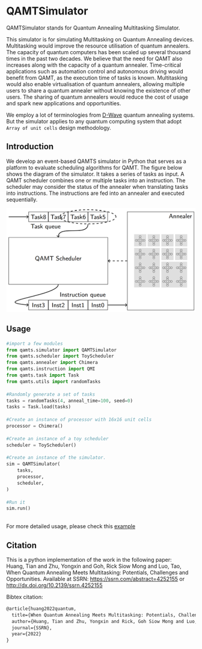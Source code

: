 # QAMTSimulator

QAMTSimulator stands for Quantum Annealing Multitasking Simulator.

This simulator is for simulating Multitasking on Quantum Annealing devices. Multitasking would improve the resource utilisation of quantum annealers. The capacity of quantum computers has been scaled up several thousand times in the past two decades. We believe that the need for QAMT also increases along with the capacity of a quantum annealer. Time-critical applications such as automation control and autonomous driving would benefit from QAMT, as the execution time of tasks is known. Multitasking would also enable virtualisation of quantum annealers, allowing multiple users to share a quantum annealer without knowing the existence of other users. The sharing of quantum annealers would reduce the cost of usage and spark new applications and opportunities.

We employ a lot of terminologies from [D-Wave](https://www.dwavesys.com/) quantum annealing systems. But the simulator applies to any quantum computing system that adopt ``Array of unit cells`` design methodology.


## Introduction

We develop an event-based QAMTS simulator in Python that serves as a platform to evaluate scheduling algorithms for QAMT. The figure below shows the diagram of the simulator. It takes a series of tasks as input. A QAMT scheduler combines one or multiple tasks into an instruction. The scheduler may consider the status of the annealer when translating tasks into instructions. The instructions are fed into an annealer and executed sequentially.

![QAMTSimulator](images/qamts.png "Diagram of QAMTSimulator")


## Usage

```python
#import a few modules
from qamts.simulator import QAMTSimulator
from qamts.scheduler import ToyScheduler
from qamts.annealer import Chimera
from qamts.instruction import QMI
from qamts.task import Task
from qamts.utils import randomTasks

#Randomly generate a set of tasks
tasks = randomTasks(4, anneal_time=100, seed=0)
tasks = Task.load(tasks)

#Create an instance of processor with 16x16 unit cells
processor = Chimera()

#Create an instance of a toy scheduler
scheduler = ToyScheduler()

#Create an instance of the simulator.
sim = QAMTSimulator(
    tasks,
    processor,
    scheduler,
)

#Run it
sim.run()
    
```

For more detailed usage, please check this [example](examples/example.ipynb)

## Citation

This is a python implementation of the work in the following paper:  
Huang, Tian and Zhu, Yongxin and Goh, Rick Siow Mong and Luo, Tao, When Quantum Annealing Meets Multitasking: Potentials, Challenges and Opportunities. Available at SSRN: https://ssrn.com/abstract=4252155 or http://dx.doi.org/10.2139/ssrn.4252155

Bibtex citation:  
```tex
@article{huang2022quantum,  
  title={When Quantum Annealing Meets Multitasking: Potentials, Challenges and Opportunities},  
  author={Huang, Tian and Zhu, Yongxin and Rick, Goh Siow Mong and Luo, Tao},  
  journal={SSRN},  
  year={2022}  
}  
```
